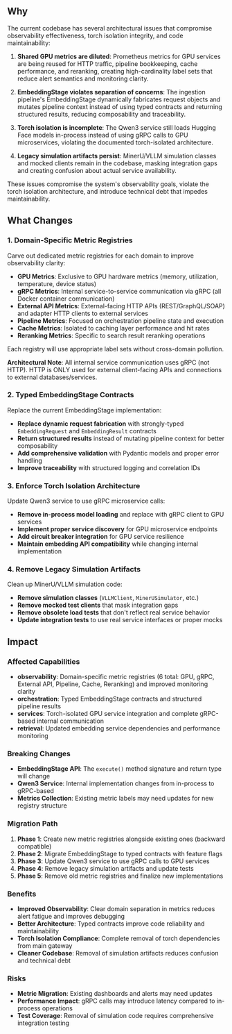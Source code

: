 ## Why

The current codebase has several architectural issues that compromise observability effectiveness, torch isolation integrity, and code maintainability:

1. **Shared GPU metrics are diluted**: Prometheus metrics for GPU services are being reused for HTTP traffic, pipeline bookkeeping, cache performance, and reranking, creating high-cardinality label sets that reduce alert semantics and monitoring clarity.

2. **EmbeddingStage violates separation of concerns**: The ingestion pipeline's EmbeddingStage dynamically fabricates request objects and mutates pipeline context instead of using typed contracts and returning structured results, reducing composability and traceability.

3. **Torch isolation is incomplete**: The Qwen3 service still loads Hugging Face models in-process instead of using gRPC calls to GPU microservices, violating the documented torch-isolated architecture.

4. **Legacy simulation artifacts persist**: MinerU/VLLM simulation classes and mocked clients remain in the codebase, masking integration gaps and creating confusion about actual service availability.

These issues compromise the system's observability goals, violate the torch isolation architecture, and introduce technical debt that impedes maintainability.

## What Changes

### 1. Domain-Specific Metric Registries

Carve out dedicated metric registries for each domain to improve observability clarity:

- **GPU Metrics**: Exclusive to GPU hardware metrics (memory, utilization, temperature, device status)
- **gRPC Metrics**: Internal service-to-service communication via gRPC (all Docker container communication)
- **External API Metrics**: External-facing HTTP APIs (REST/GraphQL/SOAP) and adapter HTTP clients to external services
- **Pipeline Metrics**: Focused on orchestration pipeline state and execution
- **Cache Metrics**: Isolated to caching layer performance and hit rates
- **Reranking Metrics**: Specific to search result reranking operations

Each registry will use appropriate label sets without cross-domain pollution.

**Architectural Note**: All internal service communication uses gRPC (not HTTP). HTTP is ONLY used for external client-facing APIs and connections to external databases/services.

### 2. Typed EmbeddingStage Contracts

Replace the current EmbeddingStage implementation:

- **Replace dynamic request fabrication** with strongly-typed `EmbeddingRequest` and `EmbeddingResult` contracts
- **Return structured results** instead of mutating pipeline context for better composability
- **Add comprehensive validation** with Pydantic models and proper error handling
- **Improve traceability** with structured logging and correlation IDs

### 3. Enforce Torch Isolation Architecture

Update Qwen3 service to use gRPC microservice calls:

- **Remove in-process model loading** and replace with gRPC client to GPU services
- **Implement proper service discovery** for GPU microservice endpoints
- **Add circuit breaker integration** for GPU service resilience
- **Maintain embedding API compatibility** while changing internal implementation

### 4. Remove Legacy Simulation Artifacts

Clean up MinerU/VLLM simulation code:

- **Remove simulation classes** (`VLLMClient`, `MinerUSimulator`, etc.)
- **Remove mocked test clients** that mask integration gaps
- **Remove obsolete load tests** that don't reflect real service behavior
- **Update integration tests** to use real service interfaces or proper mocks

## Impact

### Affected Capabilities

- **observability**: Domain-specific metric registries (6 total: GPU, gRPC, External API, Pipeline, Cache, Reranking) and improved monitoring clarity
- **orchestration**: Typed EmbeddingStage contracts and structured pipeline results
- **services**: Torch-isolated GPU service integration and complete gRPC-based internal communication
- **retrieval**: Updated embedding service dependencies and performance monitoring

### Breaking Changes

- **EmbeddingStage API**: The `execute()` method signature and return type will change
- **Qwen3 Service**: Internal implementation changes from in-process to gRPC-based
- **Metrics Collection**: Existing metric labels may need updates for new registry structure

### Migration Path

1. **Phase 1**: Create new metric registries alongside existing ones (backward compatible)
2. **Phase 2**: Migrate EmbeddingStage to typed contracts with feature flags
3. **Phase 3**: Update Qwen3 service to use gRPC calls to GPU services
4. **Phase 4**: Remove legacy simulation artifacts and update tests
5. **Phase 5**: Remove old metric registries and finalize new implementations

### Benefits

- **Improved Observability**: Clear domain separation in metrics reduces alert fatigue and improves debugging
- **Better Architecture**: Typed contracts improve code reliability and maintainability
- **Torch Isolation Compliance**: Complete removal of torch dependencies from main gateway
- **Cleaner Codebase**: Removal of simulation artifacts reduces confusion and technical debt

### Risks

- **Metric Migration**: Existing dashboards and alerts may need updates
- **Performance Impact**: gRPC calls may introduce latency compared to in-process operations
- **Test Coverage**: Removal of simulation code requires comprehensive integration testing
